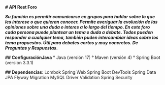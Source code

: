 **# API Rest Foro**

***Su función es permitir comunicarse en grupos para hablar sobre lo que les interese o que quieran conocer. 
Permite averiguar la evolución de las opiniones sobre una duda o interes a lo largo del tiempo.
En este foro cada persona puede plantear un tema o duda a debate.
Todos pueden responder a cualquier tema, también puden intercambiar ideas sobre los tema propuestos.
Útil para debates cortos y muy concretos. De Preguntas y Respuestas.***

**## ConfiguraciónJava** 
° Java (versión 17)
° Maven (versión 4)
° Spring Boot (versión 3.3.1) 

**## Dependencias**:
Lombok
Spring Web
Spring Boot DevTools
Spring Data JPA
Flyway Migration
MySQL Driver
Validation
Spring Security
